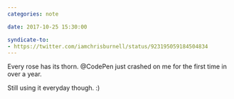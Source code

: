```yaml
---
categories: note

date: 2017-10-25 15:30:00

syndicate-to:
- https://twitter.com/iamchrisburnell/status/923195059184504834
---
```


Every rose has its thorn. @CodePen just crashed on me for the first time in over a year.

Still using it everyday though. :)
